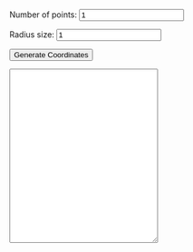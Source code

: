 <head>
	<title>Circle Coordinates</title>
	<script src="circle_coords.js"></script>
</head>
<body>
	<p>Number of points: <input type="number" id="points" min="1" value="1"/></p>
	<p>Radius size: <input type="number" id="radius" min="1" value="1"/></p>
	<p><input type="button" value="Generate Coordinates" onclick="generate()"></p>
	<textarea readonly id="coordinates" cols="30" rows="20"></textarea>
</body>
